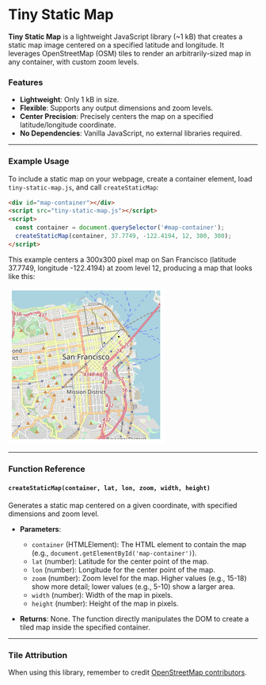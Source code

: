 # Tiny Static Map

**Tiny Static Map** is a lightweight JavaScript library (~1 kB) that creates a static map image centered on a specified latitude and longitude. It leverages OpenStreetMap (OSM) tiles to render an arbitrarily-sized map in any container, with custom zoom levels.

### Features

- **Lightweight**: Only 1 kB in size.
- **Flexible**: Supports any output dimensions and zoom levels.
- **Center Precision**: Precisely centers the map on a specified latitude/longitude coordinate.
- **No Dependencies**: Vanilla JavaScript, no external libraries required.

---

### Example Usage

To include a static map on your webpage, create a container element, load `tiny-static-map.js`, and call `createStaticMap`:

```html
<div id="map-container"></div>
<script src="tiny-static-map.js"></script>
<script>
  const container = document.querySelector('#map-container');
  createStaticMap(container, 37.7749, -122.4194, 12, 300, 300);
</script>
```

This example centers a 300x300 pixel map on San Francisco (latitude 37.7749, longitude -122.4194) at zoom level 12, producing a map that looks like this:

![example](example.png)

---

### Function Reference

#### `createStaticMap(container, lat, lon, zoom, width, height)`

Generates a static map centered on a given coordinate, with specified dimensions and zoom level.

- **Parameters**:
  - `container` (HTMLElement): The HTML element to contain the map (e.g., `document.getElementById('map-container')`).
  - `lat` (number): Latitude for the center point of the map.
  - `lon` (number): Longitude for the center point of the map.
  - `zoom` (number): Zoom level for the map. Higher values (e.g., 15-18) show more detail; lower values (e.g., 5-10) show a larger area.
  - `width` (number): Width of the map in pixels.
  - `height` (number): Height of the map in pixels.

- **Returns**: None. The function directly manipulates the DOM to create a tiled map inside the specified container.

---

### Tile Attribution

When using this library, remember to credit [OpenStreetMap contributors](https://www.openstreetmap.org/copyright).

